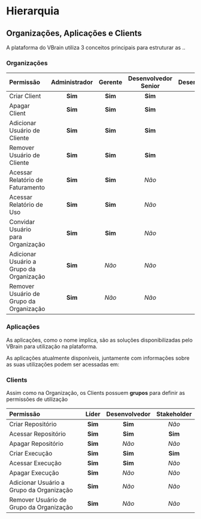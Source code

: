 # Hierarquia

## Organizações, Aplicações e Clients

A plataforma do VBrain utiliza 3 conceitos principais para estruturar as ..

### Organizações

| **Permissão** | Administrador | Gerente | Desenvolvedor Senior | Desenvolvedor |
| :--- | :---: | :---: | :---: | :---: |
| Criar Client | **Sim** | **Sim** | **Sim** | _Não_ |
| Apagar Client | **Sim** | **Sim** | **Sim** | _Não_ |
| Adicionar Usuário de Cliente | **Sim** | **Sim** | **Sim** | _Não_ |
| Remover Usuário de Cliente | **Sim** | **Sim** | **Sim** | _Não_ |
| Acessar Relatório de Faturamento | **Sim** | **Sim** | _Não_ | _Não_ |
| Acessar Relatório de Uso | **Sim** | **Sim** | _Não_ | _Não_ |
| Convidar Usuário para Organização | **Sim** | **Sim** | _Não_ | _Não_ |
| Adicionar Usuário a Grupo da Organização | **Sim** | _Não_ | _Não_ | _Não_ |
| Remover Usuário de Grupo da Organização | **Sim** | _Não_ | _Não_ | _Não_ |

### Aplicações

As aplicações, como o nome implica, são as soluções disponibilizadas pelo VBrain para utilização na plataforma.

As aplicações atualmente disponíveis, juntamente com informações sobre as suas utilizações podem ser acessadas em:

### Clients

Assim como na Organização, os Clients possuem **grupos** para definir as permissões de utilização 

| **Permissão** | Líder | Desenvolvedor | Stakeholder |
| :--- | :---: | :---: | :---: |
| Criar Repositório | **Sim** | **Sim** | _Não_ |
| Acessar Repositório | **Sim** | **Sim** | **Sim** |
| Apagar Repositório | **Sim** | _Não_ | _Não_ |
| Criar Execução | **Sim** | **Sim** | **Sim** |
| Acessar Execução | **Sim** | **Sim** | _Não_ |
| Apagar Execução | **Sim** | _Não_ | _Não_ |
| Adicionar Usuário a Grupo da Organização | **Sim** | _Não_ | _Não_ |
| Remover Usuário de Grupo da Organização | **Sim** | _Não_ | _Não_ |

## 

